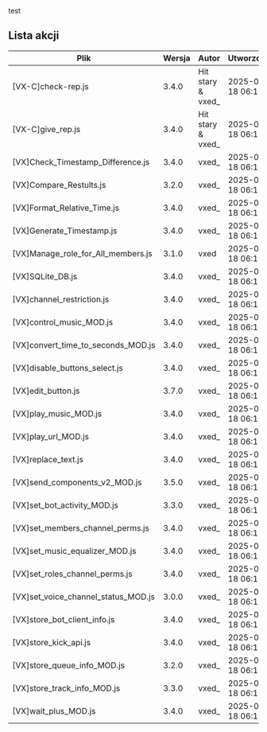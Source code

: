 test

## Lista akcji
<!-- ACTIONS_TABLE_START -->
| Plik | Wersja | Autor | Utworzono | Zaktualizowano |
|------|--------|-------|-----------|----------------|
| [VX-C]check-rep.js | 3.4.0 | Hit stary & vxed_ | 2025-09-18 06:10 | undefined |
| [VX-C]give_rep.js | 3.4.0 | Hit stary & vxed_ | 2025-09-18 06:10 | undefined |
| [VX]Check_Timestamp_Difference.js | 3.4.0 | vxed_ | 2025-09-18 06:10 | undefined |
| [VX]Compare_Restults.js | 3.2.0 | vxed_ | 2025-09-18 06:10 | undefined |
| [VX]Format_Relative_Time.js | 3.4.0 | vxed_ | 2025-09-18 06:10 | undefined |
| [VX]Generate_Timestamp.js | 3.4.0 | vxed_ | 2025-09-18 06:10 | undefined |
| [VX]Manage_role_for_All_members.js | 3.1.0 | vxed | 2025-09-18 06:10 | undefined |
| [VX]SQLite_DB.js | 3.4.0 | vxed_ | 2025-09-18 06:10 | undefined |
| [VX]channel_restriction.js | 3.4.0 | vxed_ | 2025-09-18 06:10 | undefined |
| [VX]control_music_MOD.js | 3.4.0 | vxed_ | 2025-09-18 06:10 | 2025-09-18 06:29 |
| [VX]convert_time_to_seconds_MOD.js | 3.4.0 | vxed_ | 2025-09-18 06:10 | undefined |
| [VX]disable_buttons_select.js | 3.4.0 | vxed_ | 2025-09-18 06:10 | undefined |
| [VX]edit_button.js | 3.7.0 | vxed_ | 2025-09-18 06:10 | undefined |
| [VX]play_music_MOD.js | 3.4.0 | vxed_ | 2025-09-18 06:10 | undefined |
| [VX]play_url_MOD.js | 3.4.0 | vxed_ | 2025-09-18 06:10 | 2025-09-18 06:26 |
| [VX]replace_text.js | 3.4.0 | vxed_ | 2025-09-18 06:10 | undefined |
| [VX]send_components_v2_MOD.js | 3.5.0 | vxed_ | 2025-09-18 06:10 | undefined |
| [VX]set_bot_activity_MOD.js | 3.3.0 | vxed_ | 2025-09-18 06:10 | undefined |
| [VX]set_members_channel_perms.js | 3.4.0 | vxed_ | 2025-09-18 06:10 | undefined |
| [VX]set_music_equalizer_MOD.js | 3.4.0 | vxed_ | 2025-09-18 06:10 | undefined |
| [VX]set_roles_channel_perms.js | 3.4.0 | vxed_ | 2025-09-18 06:10 | undefined |
| [VX]set_voice_channel_status_MOD.js | 3.0.0 | vxed_ | 2025-09-18 06:10 | undefined |
| [VX]store_bot_client_info.js | 3.4.0 | vxed_ | 2025-09-18 06:10 | undefined |
| [VX]store_kick_api.js | 3.4.0 | vxed_ | 2025-09-18 06:10 | undefined |
| [VX]store_queue_info_MOD.js | 3.2.0 | vxed_ | 2025-09-18 06:10 | undefined |
| [VX]store_track_info_MOD.js | 3.3.0 | vxed_ | 2025-09-18 06:10 | undefined |
| [VX]wait_plus_MOD.js | 3.4.0 | vxed_ | 2025-09-18 06:10 | undefined |
<!-- ACTIONS_TABLE_END -->
